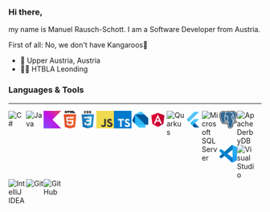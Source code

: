 ### Hi there,
my name is Manuel Rausch-Schott. I am a Software Developer from Austria.

First of all: No, we don't have Kangaroos🤣

- 🏡 Upper Austria, Austria
- 👨‍🎓 HTBLA Leonding


### Languages & Tools
---

<img align="left" alt="C#" width="35px" src="https://raw.githubusercontent.com/jmnote/z-icons/master/svg/csharp.svg" />
<img align="left" alt="Java" width="35px" src="https://raw.githubusercontent.com/jmnote/z-icons/master/svg/java.svg" />
<img align="left" alt="Kotlin" width="35px" src="https://raw.githubusercontent.com/github/explore/4479d2a2c854198cb00160f8593519c14dc3b905/topics/kotlin/kotlin.png" />
<img align="left" alt="HTML5" width="35px" src="https://raw.githubusercontent.com/github/explore/80688e429a7d4ef2fca1e82350fe8e3517d3494d/topics/html/html.png" />
<img align="left" alt="CSS3" width="35px" src="https://raw.githubusercontent.com/github/explore/80688e429a7d4ef2fca1e82350fe8e3517d3494d/topics/css/css.png" />
<img align="left" alt="Javascript" width="35px" src="https://raw.githubusercontent.com/github/explore/80688e429a7d4ef2fca1e82350fe8e3517d3494d/topics/javascript/javascript.png" />
<img align="left" alt="Typescript" width="35px" src="https://raw.githubusercontent.com/github/explore/80688e429a7d4ef2fca1e82350fe8e3517d3494d/topics/typescript/typescript.png" />
<img align="left" alt="Dart" width="35px" src="https://raw.githubusercontent.com/github/explore/80688e429a7d4ef2fca1e82350fe8e3517d3494d/topics/dart/dart.png" />
<img align="left" alt="Angular" width="35px" src="https://raw.githubusercontent.com/github/explore/80688e429a7d4ef2fca1e82350fe8e3517d3494d/topics/angular/angular.png" />
<img align="left" alt="Quarkus" width="35px" src="https://design.jboss.org/quarkus/logo/final/PNG/quarkus_icon_rgb_1024px_default.png" />
<img align="left" alt="Flutter" width="35px" src="https://raw.githubusercontent.com/github/explore/80688e429a7d4ef2fca1e82350fe8e3517d3494d/topics/flutter/flutter.png" />
<img align="left" alt="Microsoft SQLServer" width="35px" src="https://upload.wikimedia.org/wikipedia/de/thumb/8/8c/Microsoft_SQL_Server_Logo.svg/2000px-Microsoft_SQL_Server_Logo.svg.png" />
<img align="left" alt="PostgreSQL" width="35px" src="https://raw.githubusercontent.com/github/explore/80688e429a7d4ef2fca1e82350fe8e3517d3494d/topics/postgresql/postgresql.png" />
<img align="left" alt="Apache DerbyDB" width="35px" src="https://db.apache.org/derby/logo/final_logo.png" />
<img align="left" alt="Visual Studio Code" width="35px" src="https://raw.githubusercontent.com/github/explore/80688e429a7d4ef2fca1e82350fe8e3517d3494d/topics/visual-studio-code/visual-studio-code.png" />
<img align="left" alt="Visual Studio" width="35px" src="https://upload.wikimedia.org/wikipedia/commons/thumb/5/59/Visual_Studio_Icon_2019.svg/800px-Visual_Studio_Icon_2019.svg.png" />
<img align="left" alt="IntelliJ IDEA" width="35px" src="https://cdn.freebiesupply.com/logos/large/2x/intellij-idea-1-logo-png-transparent.png" />
<img align="left" alt="Git" width="35px" src="https://raw.githubusercontent.com/jmnote/z-icons/master/svg/git.svg" />
<img align="left" alt="GitHub" width="35px" src="https://raw.githubusercontent.com/jmnote/z-icons/master/svg/github.svg" />
